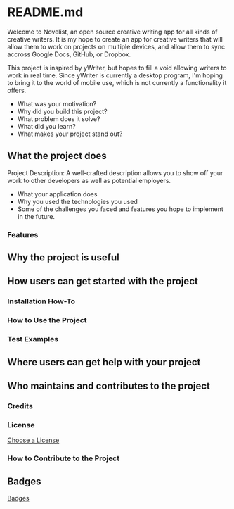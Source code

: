 # README.md

Welcome to Novelist, an open source creative writing app for all kinds of creative writers.
It is my hope to create an app for creative writers that will allow them to work on projects
on multiple devices, and allow them to sync accross Google Docs, GitHub, or Dropbox.

This project is inspired by yWriter, but hopes to fill a void allowing writers to work in real
time. Since yWriter is currently a desktop program, I'm hoping to bring it to the world of
mobile use, which is not currently a functionality it offers.

- What was your motivation?
- Why did you build this project?
- What problem does it solve?
- What did you learn?
- What makes your project stand out?

## What the project does

Project Description: A well-crafted description allows you to show off your work to other developers as well as potential employers.

- What your application does
- Why you used the technologies you used
- Some of the challenges you faced and features you hope to implement in the future.

### Features

## Why the project is useful

## How users can get started with the project

### Installation How-To

### How to Use the Project

### Test Examples

## Where users can get help with your project

## Who maintains and contributes to the project

### Credits

### License

[Choose a License](https://choosealicense.com)

### How to Contribute to the Project

## Badges

[Badges](https://shields.io)
